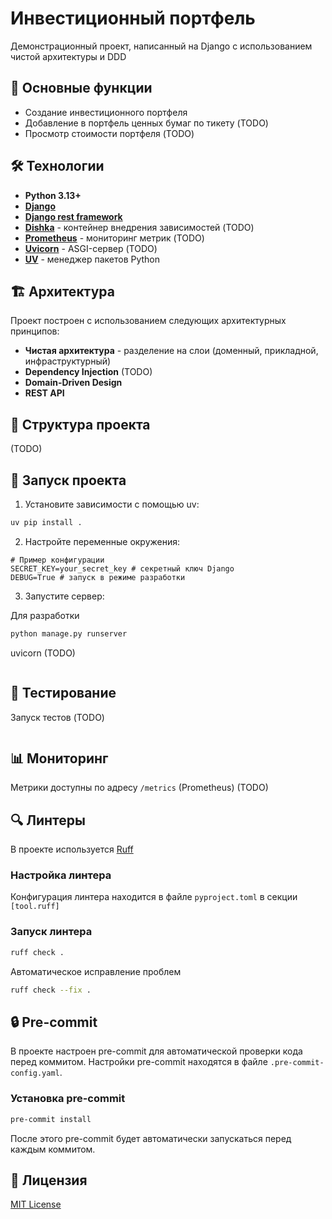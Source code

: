 # Инвестиционный портфель

Демонстрационный проект, написанный на Django с использованием чистой архитектуры и DDD

## 🎯 Основные функции

- Создание инвестиционного портфеля
- Добавление в портфель ценных бумаг по тикету (TODO)
- Просмотр стоимости портфеля (TODO)


## 🛠 Технологии

- **Python 3.13+**
- **[Django](https://www.djangoproject.com/)**
- **[Django rest framework](https://www.django-rest-framework.org/)**
- **[Dishka](https://github.com/just-work/dishka)** - контейнер внедрения зависимостей (TODO)
- **[Prometheus](https://prometheus.io/)** - мониторинг метрик (TODO)
- **[Uvicorn](https://www.uvicorn.org/)** - ASGI-сервер (TODO)
- **[UV](https://github.com/astral-sh/uv)** - менеджер пакетов Python 

## 🏗 Архитектура

Проект построен с использованием следующих архитектурных принципов:

- **Чистая архитектура** - разделение на слои (доменный, прикладной, инфраструктурный)
- **Dependency Injection** (TODO)
- **Domain-Driven Design**
- **REST API**

## 📁 Структура проекта

(TODO)

## 🚀 Запуск проекта

1. Установите зависимости с помощью uv:
```bash
uv pip install .
```

2. Настройте переменные окружения:
```
# Пример конфигурации
SECRET_KEY=your_secret_key # секретный ключ Django
DEBUG=True # запуск в режиме разработки
```

3. Запустите сервер:

Для разработки
```bash
python manage.py runserver
```

uvicorn (TODO)
```bash
```

## 🧪 Тестирование

Запуск тестов (TODO)
```bash
```

## 📊 Мониторинг

Метрики доступны по адресу `/metrics` (Prometheus) (TODO)

## 🔍 Линтеры

В проекте используется [Ruff](https://github.com/astral-sh/ruff)

### Настройка линтера

Конфигурация линтера находится в файле `pyproject.toml` в секции `[tool.ruff]`

### Запуск линтера
```bash
ruff check .
```

Автоматическое исправление проблем
```bash
ruff check --fix .
```

## 🔒 Pre-commit

В проекте настроен pre-commit для автоматической проверки кода перед коммитом. 
Настройки pre-commit находятся в файле `.pre-commit-config.yaml`.

### Установка pre-commit

```bash
pre-commit install
```

После этого pre-commit будет автоматически запускаться перед каждым коммитом.

## 📝 Лицензия
[MIT License](LICENSE)
